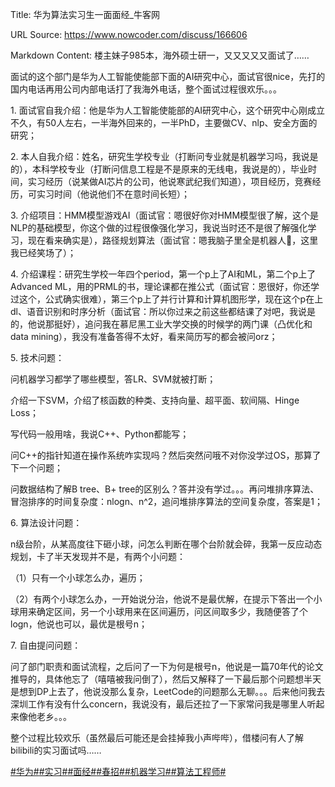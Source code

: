 Title: 华为算法实习生一面面经_牛客网

URL Source: https://www.nowcoder.com/discuss/166606

Markdown Content:
楼主妹子985本，海外硕士研一，又又又又又面试了……

面试的这个部门是华为人工智能使能部下面的AI研究中心，面试官很nice，先打的国内电话再用公司内部电话打了我海外电话，整个面试过程很欢乐。。。

1\. 面试官自我介绍：他是华为人工智能使能部的AI研究中心，这个研究中心刚成立不久，有50人左右，一半海外回来的，一半PhD，主要做CV、nlp、安全方面的研究；

2\. 本人自我介绍：姓名，研究生学校专业（打断问专业就是机器学习吗，我说是的），本科学校专业（打断问信息工程是不是原来的无线电，我说是的），毕业时间，实习经历（说某做AI芯片的公司，他说寒武纪我们知道），项目经历，竞赛经历，可实习时间（他说他们不在意时间长短）；

3\. 介绍项目：HMM模型游戏AI（面试官：嗯很好你对HMM模型很了解，这个是NLP的基础模型，你这个做的过程很像强化学习，我说当时还不是很了解强化学习，现在看来确实是），路径规划算法（面试官：嗯我脑子里全是机器人🤖，这里我已经笑场了）；

4\. 介绍课程：研究生学校一年四个period，第一个p上了AI和ML，第二个p上了Advanced ML，用的PRML的书，理论课都在推公式（面试官：恩很好，你还学过这个，公式确实很难），第三个p上了并行计算和计算机图形学，现在这个p在上dl、语音识别和时序分析（面试官：所以你过来之前这些都结课了对吧，我说是的，他说那挺好），追问我在慕尼黑工业大学交换的时候学的两门课（凸优化和data mining），我没有准备答得不太好，看来简历写的都会被问orz；

5\. 技术问题：

问机器学习都学了哪些模型，答LR、SVM就被打断；

介绍一下SVM，介绍了核函数的种类、支持向量、超平面、软间隔、Hinge Loss；

写代码一般用啥，我说C++、Python都能写；

问C++的指针知道在操作系统咋实现吗？然后突然问哦不对你没学过OS，那算了下一个问题；

问数据结构了解B tree、B+ tree的区别么？答并没有学过。。。再问堆排序算法、冒泡排序的时间复杂度：nlogn、n^2，追问堆排序算法的空间复杂度，答案是1；

6\. 算法设计问题：

n级台阶，从某高度往下砸小球，问怎么判断在哪个台阶就会碎，我第一反应动态规划，卡了半天发现并不是，有两个小问题：

（1）只有一个小球怎么办，遍历；

（2）有两个小球怎么办，一开始说分治，他说不是最优解，在提示下答出一个小球用来确定区间，另一个小球用来在区间遍历，问区间取多少，我随便答了个logn，他说也可以，最优是根号n；

7\. 自由提问问题：

问了部门职责和面试流程，之后问了一下为何是根号n，他说是一篇70年代的论文推导的，具体他忘了（嘻嘻被我问倒了），然后又解释了一下最后那个问题想半天是想到DP上去了，他说没那么复杂，LeetCode的问题那么无聊。。。后来他问我去深圳工作有没有什么concern，我说没有，最后还拉了一下家常问我是哪里人听起来像他老乡。。。

整个过程比较欢乐（虽然最后可能还是会挂掉我小声哔哔），借楼问有人了解bilibili的实习面试吗……

[#华为#](https://www.nowcoder.com/enterprise/239/discussion)[#实习#](https://www.nowcoder.com/creation/subject/7ed2b413c8e64f9da9e460af91f577de)[#面经#](https://www.nowcoder.com/creation/subject/928d551be73f40db82c0ed83286c8783)[#春招#](https://www.nowcoder.com/creation/subject/9aea3762a04c49bfb6da8d3f4705c354)[#机器学习#](https://www.nowcoder.com/creation/subject/1d21b7f0279f49f9bdb350c0e103df4f)[#算法工程师#](https://www.nowcoder.com/creation/subject/146d543971d045ba84b4b8a4dd573fff)
